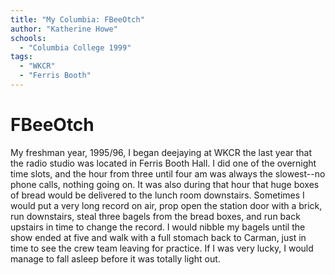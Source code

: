 ```yaml
---
title: "My Columbia: FBeeOtch"
author: "Katherine Howe"
schools:
  - "Columbia College 1999"
tags:
  - "WKCR"
  - "Ferris Booth"
---
```


# FBeeOtch

My freshman year, 1995/96, I began deejaying at WKCR the last year that the radio studio was located in Ferris Booth Hall. I did one of the overnight time slots, and the hour from three until four am was always the slowest--no phone calls, nothing going on. It was also during that hour that huge boxes of bread would be delivered to the lunch room downstairs. Sometimes I would put a very long record on air, prop open the station door with a brick, run downstairs, steal three bagels from the bread boxes, and run back upstairs in time to change the record.  I would nibble my bagels until the show ended at five and walk with a full stomach back to Carman, just in time to see the crew team leaving for practice. If I was very lucky, I would manage to fall asleep before it was totally light out.
